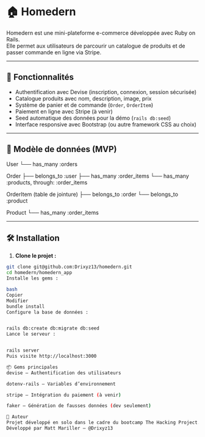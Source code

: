 # 🏠 Homedern

Homedern est une mini-plateforme e-commerce développée avec Ruby on Rails.  
Elle permet aux utilisateurs de parcourir un catalogue de produits et de passer commande en ligne via Stripe.

---

## 🚀 Fonctionnalités

- Authentification avec Devise (inscription, connexion, session sécurisée)
- Catalogue produits avec nom, description, image, prix
- Système de panier et de commande (`Order`, `OrderItem`)
- Paiement en ligne avec Stripe (à venir)
- Seed automatique des données pour la démo (`rails db:seed`)
- Interface responsive avec Bootstrap (ou autre framework CSS au choix)

---

## 🧱 Modèle de données (MVP)

User
└── has_many :orders

Order
├── belongs_to :user
├── has_many :order_items
└── has_many :products, through: :order_items

OrderItem (table de jointure)
├── belongs_to :order
└── belongs_to :product

Product
└── has_many :order_items



---

## 🛠️ Installation

1. **Clone le projet :**
```bash
git clone git@github.com:Drixyz13/homedern.git
cd homedern/homedern_app
Installe les gems :

bash
Copier
Modifier
bundle install
Configure la base de données :


rails db:create db:migrate db:seed
Lance le serveur :


rails server
Puis visite http://localhost:3000

📦 Gems principales
devise – Authentification des utilisateurs

dotenv-rails – Variables d’environnement

stripe – Intégration du paiement (à venir)

faker – Génération de fausses données (dev seulement)

👤 Auteur
Projet développé en solo dans le cadre du bootcamp The Hacking Project.
Développé par Matt Mariller – @Drixyz13
